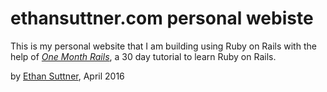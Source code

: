  # ethansuttner.com personal webiste

 This is my personal website that I am building using Ruby on Rails with the help of 
 [*One Month Rails*](http://onemonthrails.com), a 30 day tutorial to learn Ruby on Rails.

 by [Ethan Suttner](http://ethansuttner.com), April 2016


